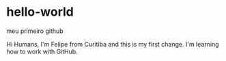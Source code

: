 # hello-world
meu primeiro github

Hi Humans,
I'm Felipe from Curitiba and this is my first change.
I'm learning how to work with GitHub.

